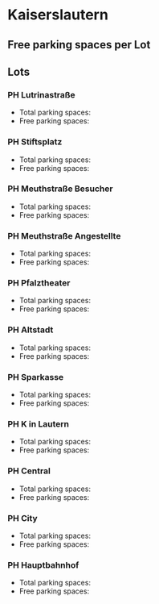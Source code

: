
# Kaiserslautern

## Free parking spaces per Lot

<WorldMap>
  <Marker lat="49.44166030571838" lon="7.772792279720306" labelTopic="parken-dd/parken-dd/Kaiserslautern/kaiserslauternphlutrinastrasse/free" linkTopic="parken-dd/parken-dd/Kaiserslautern/kaiserslauternphlutrinastrasse" />
  <Marker lat="49.44463553274022" lon="7.77245968580246" labelTopic="parken-dd/parken-dd/Kaiserslautern/kaiserslauternphstiftsplatz/free" linkTopic="parken-dd/parken-dd/Kaiserslautern/kaiserslauternphstiftsplatz" />
  <Marker lat="49.44643523073805" lon="7.763890027999877" labelTopic="parken-dd/parken-dd/Kaiserslautern/kaiserslauternphmeuthstrassebesucher/free" linkTopic="parken-dd/parken-dd/Kaiserslautern/kaiserslauternphmeuthstrassebesucher" />
  <Marker lat="49.44693746024965" lon="7.764085829257964" labelTopic="parken-dd/parken-dd/Kaiserslautern/kaiserslauternphmeuthstrasseangestellte/free" linkTopic="parken-dd/parken-dd/Kaiserslautern/kaiserslauternphmeuthstrasseangestellte" />
  <Marker lat="49.446316648019256" lon="7.769994735717773" labelTopic="parken-dd/parken-dd/Kaiserslautern/kaiserslauternphpfalztheater/free" linkTopic="parken-dd/parken-dd/Kaiserslautern/kaiserslauternphpfalztheater" />
  <Marker lat="49.446974080950305" lon="7.7724650502204895" labelTopic="parken-dd/parken-dd/Kaiserslautern/kaiserslauternphaltstadt/free" linkTopic="parken-dd/parken-dd/Kaiserslautern/kaiserslauternphaltstadt" />
  <Marker lat="49.443631021411605" lon="7.764659821987151" labelTopic="parken-dd/parken-dd/Kaiserslautern/kaiserslauternphkinlautern/free" linkTopic="parken-dd/parken-dd/Kaiserslautern/kaiserslauternphkinlautern" />
  <Marker lat="49.442239320669785" lon="7.766937017440797" labelTopic="parken-dd/parken-dd/Kaiserslautern/kaiserslauternphcentral/free" linkTopic="parken-dd/parken-dd/Kaiserslautern/kaiserslauternphcentral" />
  <Marker lat="49.44309736639787" lon="7.767012119293212" labelTopic="parken-dd/parken-dd/Kaiserslautern/kaiserslauternphcity/free" linkTopic="parken-dd/parken-dd/Kaiserslautern/kaiserslauternphcity" />
  <Marker lat="49.43580175486678" lon="7.770386338233947" labelTopic="parken-dd/parken-dd/Kaiserslautern/kaiserslauternphhauptbahnhof/free" linkTopic="parken-dd/parken-dd/Kaiserslautern/kaiserslauternphhauptbahnhof" />
</WorldMap>

## Lots

### PH Lutrinastraße

* Total parking spaces: <Value topic="parken-dd/parken-dd/Kaiserslautern/kaiserslauternphlutrinastrasse/total"/>
* Free parking spaces: <Value topic="parken-dd/parken-dd/Kaiserslautern/kaiserslauternphlutrinastrasse/free"/>


### PH Stiftsplatz

* Total parking spaces: <Value topic="parken-dd/parken-dd/Kaiserslautern/kaiserslauternphstiftsplatz/total"/>
* Free parking spaces: <Value topic="parken-dd/parken-dd/Kaiserslautern/kaiserslauternphstiftsplatz/free"/>


### PH Meuthstraße Besucher

* Total parking spaces: <Value topic="parken-dd/parken-dd/Kaiserslautern/kaiserslauternphmeuthstrassebesucher/total"/>
* Free parking spaces: <Value topic="parken-dd/parken-dd/Kaiserslautern/kaiserslauternphmeuthstrassebesucher/free"/>


### PH Meuthstraße Angestellte

* Total parking spaces: <Value topic="parken-dd/parken-dd/Kaiserslautern/kaiserslauternphmeuthstrasseangestellte/total"/>
* Free parking spaces: <Value topic="parken-dd/parken-dd/Kaiserslautern/kaiserslauternphmeuthstrasseangestellte/free"/>


### PH Pfalztheater

* Total parking spaces: <Value topic="parken-dd/parken-dd/Kaiserslautern/kaiserslauternphpfalztheater/total"/>
* Free parking spaces: <Value topic="parken-dd/parken-dd/Kaiserslautern/kaiserslauternphpfalztheater/free"/>


### PH Altstadt

* Total parking spaces: <Value topic="parken-dd/parken-dd/Kaiserslautern/kaiserslauternphaltstadt/total"/>
* Free parking spaces: <Value topic="parken-dd/parken-dd/Kaiserslautern/kaiserslauternphaltstadt/free"/>


### PH Sparkasse

* Total parking spaces: <Value topic="parken-dd/parken-dd/Kaiserslautern/kaiserslauternphsparkasse/total"/>
* Free parking spaces: <Value topic="parken-dd/parken-dd/Kaiserslautern/kaiserslauternphsparkasse/free"/>


### PH K in Lautern

* Total parking spaces: <Value topic="parken-dd/parken-dd/Kaiserslautern/kaiserslauternphkinlautern/total"/>
* Free parking spaces: <Value topic="parken-dd/parken-dd/Kaiserslautern/kaiserslauternphkinlautern/free"/>


### PH Central

* Total parking spaces: <Value topic="parken-dd/parken-dd/Kaiserslautern/kaiserslauternphcentral/total"/>
* Free parking spaces: <Value topic="parken-dd/parken-dd/Kaiserslautern/kaiserslauternphcentral/free"/>


### PH City

* Total parking spaces: <Value topic="parken-dd/parken-dd/Kaiserslautern/kaiserslauternphcity/total"/>
* Free parking spaces: <Value topic="parken-dd/parken-dd/Kaiserslautern/kaiserslauternphcity/free"/>


### PH Hauptbahnhof

* Total parking spaces: <Value topic="parken-dd/parken-dd/Kaiserslautern/kaiserslauternphhauptbahnhof/total"/>
* Free parking spaces: <Value topic="parken-dd/parken-dd/Kaiserslautern/kaiserslauternphhauptbahnhof/free"/>


